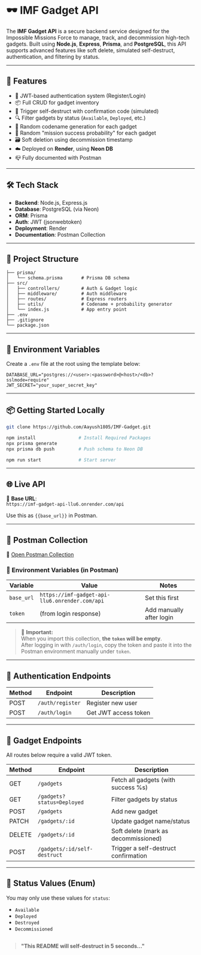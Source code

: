 # 🕶️ IMF Gadget API

The **IMF Gadget API** is a secure backend service designed for the Impossible Missions Force to manage, track, and decommission high-tech gadgets. Built using **Node.js**, **Express**, **Prisma**, and **PostgreSQL**, this API supports advanced features like soft delete, simulated self-destruct, authentication, and filtering by status.

---

## 🚀 Features

- 🔐 JWT-based authentication system (Register/Login)
- 📦 Full CRUD for gadget inventory
- 🧨 Trigger self-destruct with confirmation code (simulated)
- 🔍 Filter gadgets by status (`Available`, `Deployed`, etc.)
- 🧬 Random codename generation for each gadget
- 🎯 Random "mission success probability" for each gadget
- 🗃️ Soft deletion using decommission timestamp
- ☁️ Deployed on **Render**, using **Neon DB**
- 📪 Fully documented with Postman

---

## 🛠 Tech Stack

- **Backend**: Node.js, Express.js
- **Database**: PostgreSQL (via Neon)
- **ORM**: Prisma
- **Auth**: JWT (jsonwebtoken)
- **Deployment**: Render
- **Documentation**: Postman Collection

---

## 📁 Project Structure

```
├── prisma/
│   └── schema.prisma       # Prisma DB schema
├── src/
│   ├── controllers/        # Auth & Gadget logic
│   ├── middleware/         # Auth middleware
│   ├── routes/             # Express routers
│   ├── utils/              # Codename + probability generator
│   └── index.js            # App entry point
├── .env
├── .gitignore
└── package.json
```

---

## 📌 Environment Variables

Create a `.env` file at the root using the template below:

```env
DATABASE_URL="postgres://<user>:<password>@<host>/<db>?sslmode=require"
JWT_SECRET="your_super_secret_key"
```

---
## 📦 Getting Started Locally

```bash
git clone https://github.com/Aayush1805/IMF-Gadget.git

npm install                # Install Required Packages
npx prisma generate
npx prisma db push         # Push schema to Neon DB

npm run start              # Start server
```

---

## 🌐 Live API

🔗 **Base URL**:  
`https://imf-gadget-api-llu6.onrender.com/api`

Use this as `{{base_url}}` in Postman.

---

## 🧪 Postman Collection

📁 [Open Postman Collection](https://aayuush-7729303.postman.co/workspace/Aayuush's-Workspace~1858d890-9e06-4219-8f85-016de96e7cc4/collection/46290527-f5b14149-9530-4a17-aad6-46c99e1069af?action=share&creator=46290527&active-environment=46290527-9e0a208b-d261-4f66-8cc8-90031e09b4c6)

### 📌 Environment Variables (in Postman)

| Variable   | Value                         | Notes                      |
|------------|----------------------------------------|----------------------------|
| `base_url` | `https://imf-gadget-api-llu6.onrender.com/api` | Set this first             |
| `token`    | (from login response)                 | Add manually after login   |

> 🔐 **Important:**  
> When you import this collection, **the `token` will be empty**.  
> After logging in with `/auth/login`, copy the token and paste it into the Postman environment manually under `token`.

---

## 🔐 Authentication Endpoints

| Method | Endpoint         | Description              |
|--------|------------------|--------------------------|
| POST   | `/auth/register` | Register new user        |
| POST   | `/auth/login`    | Get JWT access token     |

---

## 🧰 Gadget Endpoints

All routes below require a valid JWT token.

| Method | Endpoint                         | Description                             |
|--------|----------------------------------|-----------------------------------------|
| GET    | `/gadgets`                      | Fetch all gadgets (with success %s)     |
| GET    | `/gadgets?status=Deployed`      | Filter gadgets by status                |
| POST   | `/gadgets`                      | Add new gadget                          |
| PATCH  | `/gadgets/:id`                  | Update gadget name/status               |
| DELETE | `/gadgets/:id`                  | Soft delete (mark as decommissioned)    |
| POST   | `/gadgets/:id/self-destruct`    | Trigger a self-destruct confirmation    |

---

## 📌 Status Values (Enum)

You may only use these values for `status`:

- `Available`
- `Deployed`
- `Destroyed`
- `Decommissioned`


##

> **"This README will self-destruct in 5 seconds..."**
##